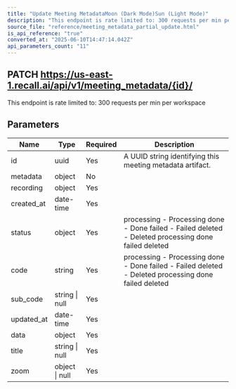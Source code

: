 ```yaml
---
title: "Update Meeting MetadataMoon (Dark Mode)Sun (Light Mode)"
description: "This endpoint is rate limited to: 300 requests per min per workspace"
source_file: "reference/meeting_metadata_partial_update.html"
is_api_reference: "true"
converted_at: "2025-06-10T14:47:14.042Z"
api_parameters_count: "11"
---
```

## PATCH https://us-east-1.recall.ai/api/v1/meeting_metadata/{id}/

This endpoint is rate limited to: 300 requests per min per workspace

## Parameters

| Name | Type | Required | Description |
| --- | --- | --- | --- |
| id | uuid | Yes | A UUID string identifying this meeting metadata artifact. |
| metadata | object | No |  |
| recording | object | Yes |  |
| created_at | date-time | Yes |  |
| status | object | Yes | processing - Processing done - Done failed - Failed deleted - Deleted  processing done failed deleted |
| code | string | Yes | processing - Processing done - Done failed - Failed deleted - Deleted  processing done failed deleted |
| sub_code | string \| null | Yes |  |
| updated_at | date-time | Yes |  |
| data | object | Yes |  |
| title | string \| null | Yes |  |
| zoom | object \| null | Yes |  |

